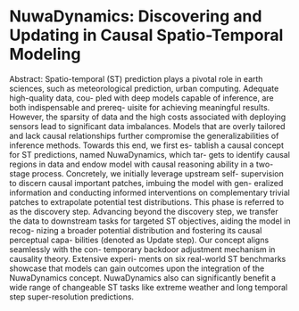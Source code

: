 # NuwaDynamics: Discovering and Updating in Causal Spatio-Temporal Modeling

Abstract: Spatio-temporal (ST) prediction plays a pivotal role in earth sciences, such as
meteorological prediction, urban computing. Adequate high-quality data, cou-
pled with deep models capable of inference, are both indispensable and prereq-
uisite for achieving meaningful results. However, the sparsity of data and the
high costs associated with deploying sensors lead to significant data imbalances.
Models that are overly tailored and lack causal relationships further compromise
the generalizabilities of inference methods. Towards this end, we first es-
tablish a causal concept for ST predictions, named NuwaDynamics, which tar-
gets to identify causal regions in data and endow model with causal reasoning
ability in a two-stage process. Concretely, we initially leverage upstream self-
supervision to discern causal important patches, imbuing the model with gen-
eralized information and conducting informed interventions on complementary
trivial patches to extrapolate potential test distributions. This phase is referred
to as the discovery step. Advancing beyond the discovery step, we transfer the
data to downstream tasks for targeted ST objectives, aiding the model in recog-
nizing a broader potential distribution and fostering its causal perceptual capa-
bilities (denoted as Update step). Our concept aligns seamlessly with the con-
temporary backdoor adjustment mechanism in causality theory. Extensive experi-
ments on six real-world ST benchmarks showcase that models can gain outcomes
upon the integration of the NuwaDynamics concept. NuwaDynamics also can
significantly benefit a wide range of changeable ST tasks like extreme weather
and long temporal step super-resolution predictions.
